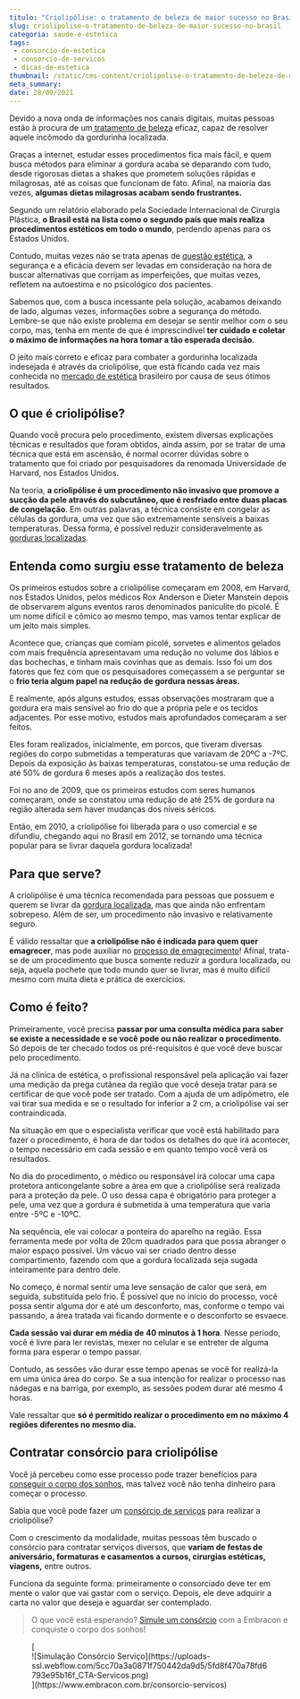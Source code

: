 ```yaml
---
titulo: "Criolipólise: o tratamento de beleza de maior sucesso no Brasil"
slug: criolipolise-o-tratamento-de-beleza-de-maior-sucesso-no-brasil
categoria: saude-e-estetica
tags:
 - consorcio-de-estetica
 - consorcio-de-servicos
 - dicas-de-estetica
thumbnail: /static/cms-content/criolipolise-o-tratamento-de-beleza-de-maior-sucesso-no-brasil.jpg
meta_summary: 
date: 28/09/2021
---
```

Devido a nova onda de informações nos canais digitais, muitas pessoas estão à procura de um[ tratamento de beleza](https://www.embracon.com.br/blog/conheca-a-relacao-entre-estresse-e-beleza-agora-mesmo) eficaz, capaz de resolver aquele incômodo da gordurinha localizada.

Graças a internet, estudar esses procedimentos fica mais fácil, e quem busca métodos para eliminar a gordura acaba se deparando com tudo, desde rigorosas dietas a shakes que prometem soluções rápidas e milagrosas, até as coisas que funcionam de fato. Afinal, na maioria das vezes, **algumas dietas milagrosas acabam sendo frustrantes.**

Segundo um relatório elaborado pela Sociedade Internacional de Cirurgia Plástica, **o Brasil está na lista como o segundo país que mais realiza procedimentos estéticos em todo o mundo**, perdendo apenas para os Estados Unidos.

Contudo, muitas vezes não se trata apenas de [questão estética](https://www.embracon.com.br/blog/afinal-a-mamoplastia-e-estetica-ou-saude), a segurança e a eficácia devem ser levadas em consideração na hora de buscar alternativas que corrijam as imperfeições, que muitas vezes, refletem na autoestima e no psicológico dos pacientes.

Sabemos que, com a busca incessante pela solução, acabamos deixando de lado, algumas vezes, informações sobre a segurança do método. Lembre-se que não existe problema em desejar se sentir melhor com o seu corpo, mas, tenha em mente de que é imprescindível **ter cuidado e coletar o máximo de informações na hora tomar a tão esperada decisão.**

O jeito mais correto e eficaz para combater a gordurinha localizada indesejada é através da criolipólise, que está ficando cada vez mais conhecida no [mercado de estética](https://www.embracon.com.br/blog/procedimentos-e-cirurgias-esteticas-mais-famosas-do-momento) brasileiro por causa de seus ótimos resultados.

O que é criolipólise?
---------------------

Quando você procura pelo procedimento, existem diversas explicações técnicas e resultados que foram obtidos, ainda assim, por se tratar de uma técnica que está em ascensão, é normal ocorrer dúvidas sobre o tratamento que foi criado por pesquisadores da renomada Universidade de Harvard, nos Estados Unidos.

Na teoria, **a criolipólise é um procedimento não invasivo que promove a sucção da pele através do subcutâneo, que é resfriado entre duas placas de congelação**. Em outras palavras, a técnica consiste em congelar as células da gordura, uma vez que são extremamente sensíveis a baixas temperaturas. Dessa forma, é possível reduzir consideravelmente as [gorduras localizadas](https://www.embracon.com.br/blog/quais-sao-as-causas-da-gordura-localizada-e-como-elimina-la).

Entenda como surgiu esse tratamento de beleza
---------------------------------------------

Os primeiros estudos sobre a criolipólise começaram em 2008, em Harvard, nos Estados Unidos, pelos médicos Rox Anderson e Dieter Manstein depois de observarem alguns eventos raros denominados paniculite do picolé. É um nome difícil e cômico ao mesmo tempo, mas vamos tentar explicar de um jeito mais simples.

Acontece que, crianças que comiam picolé, sorvetes e alimentos gelados com mais frequência apresentavam uma redução no volume dos lábios e das bochechas, e tinham mais covinhas que as demais. Isso foi um dos fatores que fez com que os pesquisadores começassem a se perguntar se o **frio teria algum papel na redução de gordura nessas áreas.**

E realmente, após alguns estudos, essas observações mostraram que a gordura era mais sensível ao frio do que a própria pele e os tecidos adjacentes. Por esse motivo, estudos mais aprofundados começaram a ser feitos.

Eles foram realizados, inicialmente, em porcos, que tiveram diversas regiões do corpo submetidas a temperaturas que variavam de 20ºC a -7ºC. Depois da exposição às baixas temperaturas, constatou-se uma redução de até 50% de gordura 6 meses após a realização dos testes.

Foi no ano de 2009, que os primeiros estudos com seres humanos começaram, onde se constatou uma redução de até 25% de gordura na região alterada sem haver mudanças dos níveis séricos.

Então, em 2010, a criolipólise foi liberada para o uso comercial e se difundiu, chegando aqui no Brasil em 2012, se tornando uma técnica popular para se livrar daquela gordura localizada!

Para que serve?
---------------

A criolipólise é uma técnica recomendada para pessoas que possuem e querem se livrar da [gordura localizada](https://www.embracon.com.br/blog/saiba-quais-sao-os-principais-tipos-de-tratamentos-para-flacidez-corporal), mas que ainda não enfrentam sobrepeso. Além de ser, um procedimento não invasivo e relativamente seguro.

É válido ressaltar que **a criolipólise não é indicada para quem quer emagrecer**, mas pode auxiliar no [processo de emagrecimento](https://www.embracon.com.br/blog/como-emagrecer-de-forma-saudavel-e-duradoura)! Afinal, trata-se de um procedimento que busca somente reduzir a gordura localizada, ou seja, aquela pochete que todo mundo quer se livrar, mas é muito difícil mesmo com muita dieta e prática de exercícios.

Como é feito?
-------------

Primeiramente, você precisa **passar por uma consulta médica para saber se existe a necessidade e se você pode ou não realizar o procedimento**. Só depois de ter checado todos os pré-requisitos é que você deve buscar pelo procedimento.

Já na clínica de estética, o profissional responsável pela aplicação vai fazer uma medição da prega cutânea da região que você deseja tratar para se certificar de que você pode ser tratado. Com a ajuda de um adipômetro, ele vai tirar sua medida e se o resultado for inferior a 2 cm, a criolipólise vai ser contraindicada.

Na situação em que o especialista verificar que você está habilitado para fazer o procedimento, é hora de dar todos os detalhes do que irá acontecer, o tempo necessário em cada sessão e em quanto tempo você verá os resultados.

No dia do procedimento, o médico ou responsável irá colocar uma capa protetora anticongelante sobre a área em que a criolipólise será realizada para a proteção da pele. O uso dessa capa é obrigatório para proteger a pele, uma vez que a gordura é submetida à uma temperatura que varia entre -5ºC e -10ºC.

Na sequência, ele vai colocar a ponteira do aparelho na região. Essa ferramenta mede por volta de 20cm quadrados para que possa abranger o maior espaço possível. Um vácuo vai ser criado dentro desse compartimento, fazendo com que a gordura localizada seja sugada inteiramente para dentro dele.

No começo, é normal sentir uma leve sensação de calor que será, em seguida, substituída pelo frio. É possível que no início do processo, você possa sentir alguma dor e até um desconforto, mas, conforme o tempo vai passando, a área tratada vai ficando dormente e o desconforto se esvaece.

**Cada sessão vai durar em média de 40 minutos à 1 hora**. Nesse período, você é livre para ler revistas, mexer no celular e se entreter de alguma forma para esperar o tempo passar.

Contudo, as sessões vão durar esse tempo apenas se você for realizá-la em uma única área do corpo. Se a sua intenção for realizar o processo nas nádegas e na barriga, por exemplo, as sessões podem durar até mesmo 4 horas.

Vale ressaltar que **só é permitido realizar o procedimento em no máximo 4 regiões diferentes no mesmo dia.**

Contratar consórcio para criolipólise
-------------------------------------

Você já percebeu como esse processo pode trazer benefícios para [conseguir o corpo dos sonhos](https://www.embracon.com.br/blog/procedimentos-esteticos-para-emagrecer-quais-sao-os-melhores), mas talvez você não tenha dinheiro para começar o processo.

Sabia que você pode fazer um [consórcio de serviços](https://www.embracon.com.br/blog/tudo-sobre-o-consorcio-de-cirurgia-plastica-embracon) para realizar a criolipólise?

Com o crescimento da modalidade, muitas pessoas têm buscado o consórcio para contratar serviços diversos, que **variam de festas de aniversário, formaturas e casamentos a cursos, cirurgias estéticas, viagens,** entre outros.

Funciona da seguinte forma: primeiramente o consorciado deve ter em mente o valor que vai gastar com o serviço. Depois, ele deve adquirir a carta no valor que deseja e aguardar ser contemplado.

> O que você está esperando? [Simule um consórcio](https://www.embracon.com.br/consorcio-servicos) com a Embracon e conquiste o corpo dos sonhos!

<figure class="w-richtext-figure-type-image w-richtext-align-center">[<div>![Simulação Consórcio Serviço](https://uploads-ssl.webflow.com/5cc70a3a0871f750442da9d5/5fd8f470a78fd6793e95b16f_CTA-Servicos.png)</div>](https://www.embracon.com.br/consorcio-servicos)</figure>
